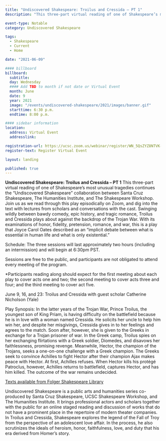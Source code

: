 ```yaml
---
title: "Undiscovered Shakespeare: Troilus and Cressida – PT 1"
description: "This three-part virtual reading of one of Shakespeare’s most unusual tragedies continues the “Undiscovered Shakespeare” collaboration between Santa Cruz Shakespeare, The Humanities Institute, and The Shakespeare Workshop."

event-type: Notable
category: Undiscovered Shakespeare

tags:
  - Shakespeare
  - Current
  - Home

date: "2021-06-09"

#### billboard
billboard:
  subtitle: 
  day: Wednesday
  #### Add TBD to month if not date or Virtual Event
  month: June
  date: 9
  year: 2021
  image: "/events/undiscovered-shakespeare/2021/images/banner.gif"
  starttime: 6:30 p.m.
  endtime: 8:00 p.m.

#### sidebar information
location:
  address: Virtual Event
  addresslink: 

registration-url: https://ucsc.zoom.us/webinar/register/WN_5QsZYZ8NTVK--1fhbBx1PA
register-text: Register Virtual Event

layout: landing

published: true
---
```


**Undiscovered Shakespeare: Troilus and Cressida – PT 1** This three-part virtual reading of one of Shakespeare’s most unusual tragedies continues the “Undiscovered Shakespeare” collaboration between Santa Cruz Shakespeare, The Humanities Institute, and The Shakespeare Workshop. Join us as we read through this play episodically on Zoom, and dig into the text with lectures from scholars and conversations with the cast. Swinging wildly between bawdy comedy, epic history, and tragic romance, Troilus and Cressida plays about against the backdrop of the Trojan War. With its examinations of honor, fidelity, pretension, romance, and war, this is a play that Joyce Carol Oates described as an “implicit debate between what is essential in human life and what is only existential.”

Schedule: The three sessions will last approximately two hours (including an intermission) and will begin at 6:30pm PST.

Sessions are free to the public, and participants are not obligated to attend every meeting of the program.

*Participants reading along should expect for the first meeting about each play to cover acts one and two; the second meeting to cover acts three and four; and the third meeting to cover act five.

June 9, 16, and 23: Troilus and Cressida with guest scholar Catherine Nicholson (Yale)

Play Synopsis: In the latter years of the Trojan War, Prince Troilus, the youngest son of King Priam, is having difficulty on the battlefield because he is in love with a woman named Cressida. He solicits her uncle to help him win her, and despite her misgivings, Cressida gives in to her feelings and agrees to the match. Soon after, however, she is given to the Greeks in exchange for a Trojan prisoner of war. In the Greek camp, Troilus spies on her exchanging flirtations with a Greek soldier, Diomedes, and disavows her faithlessness, promising revenge. Meanwhile, Hector, the champion of the Trojans, seeks a one-on-one challenge with a Greek champion. The Greeks seek to convince Achilles to fight Hector after their champion Ajax makes peace with Hector. At first, Achilles refuses. When Hector kills his protégé Patroclus, however, Achilles returns to battlefield, captures Hector, and has him killed. The outcome of the war remains undecided.

[Texts available from Folger Shakespeare Library](https://shakespeare.folger.edu/shakespeares-works/)

Undiscovered Shakespeare is a public arts and humanities series co-produced by Santa Cruz Shakespeare, UCSC Shakespeare Workshop, and The Humanities Institute. It brings professional actors and scholars together with the public for an online staged reading and discussion of works that do not have a prominent place in the repertoire of modern theater companies. In Troilus and Cressida, Shakespeare explores the legend of the Fall of Troy from the perspective of an adolescent love affair. In the process, he also scrutinizes the ideals of heroism, honor, faithfulness, love, and duty that his era derived from Homer’s story.